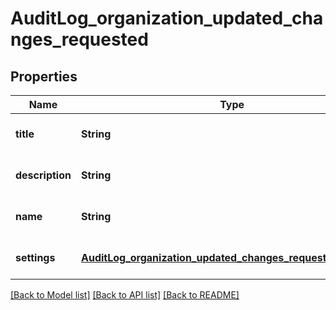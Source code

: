 # AuditLog_organization_updated_changes_requested
## Properties

| Name | Type | Description | Notes |
|------------ | ------------- | ------------- | -------------|
| **title** | **String** | The organization title. | [optional] [default to null] |
| **description** | **String** | The organization description. | [optional] [default to null] |
| **name** | **String** | The organization name. | [optional] [default to null] |
| **settings** | [**AuditLog_organization_updated_changes_requested_settings**](AuditLog_organization_updated_changes_requested_settings.md) |  | [optional] [default to null] |

[[Back to Model list]](../README.md#documentation-for-models) [[Back to API list]](../README.md#documentation-for-api-endpoints) [[Back to README]](../README.md)

